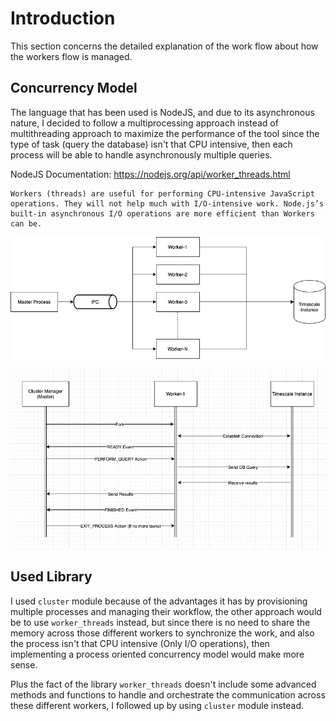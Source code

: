 # Introduction

This section concerns the detailed explanation of the work flow about how the workers flow is managed.

## Concurrency Model

The language that has been used is NodeJS, and due to its asynchronous nature, I decided to follow a multiprocessing approach instead of multithreading approach to maximize the performance of the tool since the type of task (query the database) isn't that CPU intensive, then each process will be able to handle asynchronously multiple queries.

NodeJS Documentation: https://nodejs.org/api/worker_threads.html

```
Workers (threads) are useful for performing CPU-intensive JavaScript operations. They will not help much with I/O-intensive work. Node.js’s built-in asynchronous I/O operations are more efficient than Workers can be.
```

![Component](./assets/components.png)

![Workflow](./assets/workflow.png)

## Used Library

I used `cluster` module because of the advantages it has by provisioning multiple processes and managing their workflow, the other approach would be to use `worker_threads` instead, but since there is no need to share the memory across those different workers to synchronize the work, and also the process isn't that CPU intensive (Only I/O operations), then implementing a process oriented concurrency model would make more sense.

Plus the fact of the library `worker_threads` doesn't include some advanced methods and functions to handle and orchestrate the communication across these different workers, I followed up by using `cluster` module instead.
